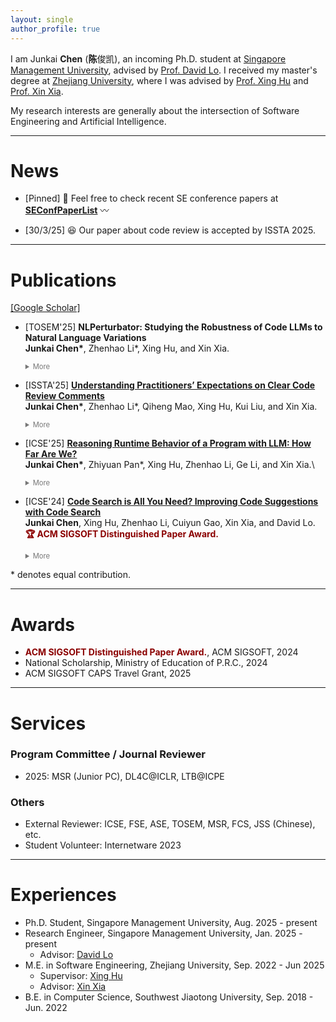 ```yaml
---
layout: single
author_profile: true
---
```


I am Junkai **Chen** (**陈**俊凯), an incoming Ph.D. student at [Singapore Management University](https://www.smu.edu.sg/), advised by [Prof. David Lo](http://www.mysmu.edu/faculty/davidlo/). I received my master's degree at [Zhejiang University](https://www.zju.edu.cn/english), where I was advised by [Prof. Xing Hu](https://xing-hu.github.io/) and [Prof. Xin Xia](https://xin-xia.github.io). 

My research interests are generally about the intersection of Software Engineering and Artificial Intelligence.


***

# News

- \[Pinned\] 🤗 Feel free to check recent SE conference papers at [**SEConfPaperList**](https://github.com/iCSawyer/SEConfPaperList) 〰️

- \[30/3/25\] 😆 Our paper about code review is accepted by ISSTA 2025.


***

# Publications
<!-- Please refer to [Google Scholar](https://scholar.google.com/citations?user=vm05-t0AAAAJ&hl=zh-CN) for the full list. -->
[[Google Scholar]](https://scholar.google.com/citations?user=vm05-t0AAAAJ&hl=zh-CN)

- [TOSEM\'25] **NLPerturbator: Studying the Robustness of Code LLMs to Natural Language Variations**\
**Junkai Chen\***, Zhenhao Li\*, Xing Hu, and Xin Xia.
  <details style="font-size: 0.7rem; color: #777;">
    <summary>More</summary>
    TLDR: Test robustness of llms by perturbations. <br/>
    PDF and Code: TBA
    <!-- 📄 <a href="https://arxiv.org/pdf/2410.06515" target="_blank">PDF</a>  
    | 💻 <a href="https://github.com/iCSawyer/ClearCRC" target="_blank">Code</a> -->
  </details>

- [ISSTA\'25] [**Understanding Practitioners’ Expectations on Clear Code Review Comments**](https://arxiv.org/pdf/2410.06515) \
**Junkai Chen\***, Zhenhao Li\*, Qiheng Mao, Xing Hu, Kui Liu, and Xin Xia.
  <details style="font-size: 0.7rem; color: #777;">
    <summary>More</summary>
    TLDR: Investigate what constitutes clear code review comments. <br />
    📄 <a href="https://arxiv.org/pdf/2410.06515" target="_blank">PDF</a>  
    | 💻 <a href="https://github.com/iCSawyer/ClearCRC" target="_blank">Code</a>
  </details>

- [ICSE\'25] [**Reasoning Runtime Behavior of a Program with LLM: How Far Are We?**](https://arxiv.org/pdf/2403.16437.pdf) \
**Junkai Chen\***, Zhiyuan Pan\*, Xing Hu, Zhenhao Li, Ge Li, and Xin Xia.\
  <details style="font-size: 0.7rem; color: #777;">
    <summary>More</summary>
    TLDR: Check if LLMs can reason intermediate runtime information of code. <br />
    📄 <a href="https://arxiv.org/pdf/2403.16437.pdf" target="_blank">PDF</a>  
    | 💻 <a href="https://github.com/r-eval/r-eval.github.io" target="_blank">Code</a>
  </details>


- [ICSE\'24] [**Code Search is All You Need? Improving Code Suggestions with Code Search**](https://ginolzh.github.io/papers/ICSE2024_Code_Suggestion.pdf) \
**Junkai Chen**, Xing Hu, Zhenhao Li, Cuiyun Gao, Xin Xia, and David Lo.\
<span style="color: darkred; font-weight: bold;">🏆 ACM SIGSOFT Distinguished Paper Award.</span>
  <details style="font-size: 0.7rem; color: #777;">
    <summary>More</summary>
    TLDR: Combine different code search methods with code suggestions. <br />
    📄 <a href="https://ginolzh.github.io/papers/ICSE2024_Code_Suggestion.pdf" target="_blank">PDF</a>  
    | 💻 <a href="https://github.com/iCSawyer/CodeSuggestion" target="_blank">Code</a>
  </details>


\* denotes equal contribution.

***


# Awards
- <span style="color: darkred; font-weight: bold;">ACM SIGSOFT Distinguished Paper Award.</span>, ACM SIGSOFT, 2024
- National Scholarship, Ministry of Education of P.R.C., 2024
- ACM SIGSOFT CAPS Travel Grant, 2025

***

# Services
### Program Committee / Journal Reviewer
- 2025: MSR (Junior PC), DL4C@ICLR, LTB@ICPE

### Others
- External Reviewer: ICSE, FSE, ASE, TOSEM, MSR, FCS, JSS (Chinese), etc.
- Student Volunteer: Internetware 2023

***

# Experiences
- Ph.D. Student, Singapore Management University, Aug. 2025 - present
- Research Engineer, Singapore Management University, Jan. 2025 - present
    - Advisor: [David Lo](http://www.mysmu.edu/faculty/davidlo/)
- M.E. in Software Engineering, Zhejiang University, Sep. 2022 - Jun 2025
    - Supervisor: [Xing Hu](https://xing-hu.github.io/)
    - Advisor: [Xin Xia](https://xin-xia.github.io/)
- B.E. in Computer Science, Southwest Jiaotong University, Sep. 2018 - Jun. 2022